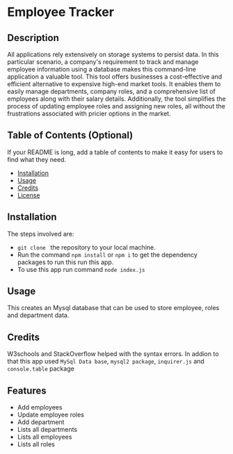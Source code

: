 # Employee Tracker

## Description

All applications rely extensively on storage systems to persist data. In this particular scenario, a company's requirement to track and manage employee information using a database makes this command-line application a valuable tool.
This tool offers businesses a cost-effective and efficient alternative to expensive high-end market tools. It enables them to easily manage departments, company roles, and a comprehensive list of employees along with their salary details. Additionally, the tool simplifies the process of updating employee roles and assigning new roles, all without the frustrations associated with pricier options in the market.

## Table of Contents (Optional)

If your README is long, add a table of contents to make it easy for users to find what they need.

- [Installation](#installation)
- [Usage](#usage)
- [Credits](#credits)
- [License](#license)

## Installation

The steps involved are:

- `git clone ` the repository to your local machine.
- Run the command `npm install` or `npm i` to get the dependency packages to run this run this app.
- To use this app run command `node index.js`

## Usage

This creates an Mysql database that can be used to store employee, roles and department data.

## Credits

W3schools and StackOverflow helped with the syntax errors. In addion to that this app used `MySql Data base`, `mysql2 package`, `inquirer.js` and `console.table` package

## Features

- Add employees
- Update employee roles
- Add department
- Lists all departments
- Lists all employees
- Lists all roles
